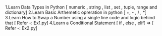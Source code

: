 1.Learn Data Types in Python [ numeric , string , list , set , tuple, range and dictionary] 
2.Learn Basic Arthemetic opreration in python [ +, - , / , *]
3.Learn How to Swap a Number using a single line code and logic behind that [ Refer -: Ex1.py]
4.Learn a Conditional Statement [ if , else , elif] => [ Refer -: Ex2.py]